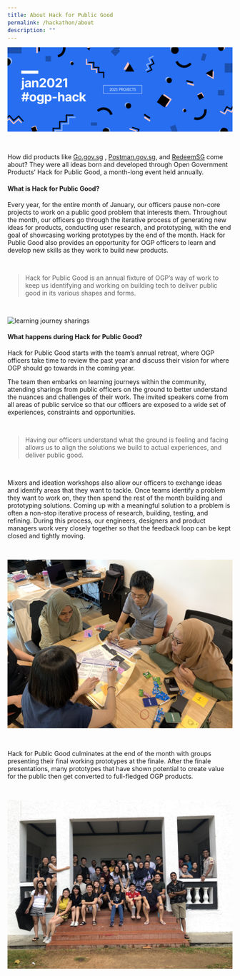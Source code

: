 ```yaml
---
title: About Hack for Public Good
permalink: /hackathon/about
description: ""
---
```

[![2021 Projects Banner](/images/Hack2021Banner_withCTA.png)](/hackathon/2021)

<br/>

How did products like [Go.gov.sg](https://go.gov.sg) ,  [Postman.gov.sg](https://postman.gov.sg), and [RedeemSG](https://redeem.gov.sg) come about? They were all ideas born and developed through Open Government Products’ Hack for Public Good, a month-long event held annually. 

#### What is Hack for Public Good?

Every year,  for the entire month of January, our officers pause non-core projects to work on a public good problem that interests them. Throughout the month, our officers go through the iterative process of generating new ideas for products, conducting user research, and prototyping, with the end goal of showcasing working prototypes by the end of the month. Hack for Public Good also provides an opportunity for OGP officers to learn and develop new skills as they work to build new products.

<br/>

> Hack for Public Good is an annual fixture of OGP’s way of work to keep us identifying and working on building tech to deliver public good in its various shapes and forms. 

<br/>

![learning journey sharings](/images/hackathon_talks.jpg)


#### What happens during Hack for Public Good?

 Hack for Public Good starts with the team’s annual retreat, where OGP officers take time to review the past year and discuss their vision for where OGP should go towards in the coming year. 
 
 The team then embarks on learning journeys within the community, attending sharings from public officers on the ground to better understand the nuances and challenges of their work. The invited speakers come from all areas of public service so that our officers are exposed to a wide set of experiences, constraints and opportunities. 
 
<br/>
 
 > Having our officers understand what the ground is feeling and facing allows us to align the solutions we build to actual experiences, and deliver public good.

<br/>

Mixers and ideation workshops  also allow our officers to exchange ideas and identify areas that they want to tackle. Once teams identify a problem they want to work on, they then spend the rest of the month building and prototyping solutions. Coming up with a meaningful solution to a problem is often a non-stop iterative process of research, building, testing, and refining. During this process, our engineers, designers and product managers work very closely together so that the feedback loop can be kept closed and tightly moving. 

<br/>

![team members brainstorming](/images/hackathon_brainstorming.jpg)

<br/>

Hack for Public Good culminates at the end of the month with groups presenting their final working prototypes at the finale. After the finale presentations,  many prototypes that have shown potential to create value for the public then get converted to full-fledged OGP products.

<br/>

![team members at retreat](/images/hackathon_team.jpg)